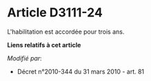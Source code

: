# Article D3111-24

L'habilitation est accordée pour trois ans.

**Liens relatifs à cet article**

_Modifié par_:

  - Décret n°2010-344 du 31 mars 2010 - art. 81
